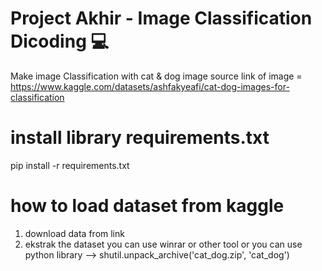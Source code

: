 # Project Akhir - Image Classification Dicoding :computer:

Make image Classification with cat & dog image
source link of image = https://www.kaggle.com/datasets/ashfakyeafi/cat-dog-images-for-classification

# install library requirements.txt

pip install -r requirements.txt

# how to load dataset from kaggle
1. download data from link
2. ekstrak the dataset you can use winrar or other tool or you can use python library --> shutil.unpack_archive('cat_dog.zip', 'cat_dog')
